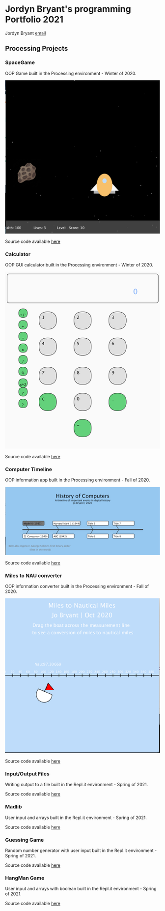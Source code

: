 # Jordyn Bryant's programming Portfolio 2021
Jordyn Bryant [email](mailto:jobryant328@gmail.com)

## Processing Projects

### SpaceGame
OOP Game built in the Processing environment - Winter of 2020.

![SpaceGame](https://github.com/jordynbryant328/programming-portfolio/blob/bcd561852a927327151eee78f60028bc9bae7409/images/SpaceGame.png)

Source code available [here](https://github.com/jordynbryant328/programming-portfolio/tree/gh-pages/src/SpaceGame_4)


### Calculator
OOP GUI calculator built in the Processing environment - Winter of 2020.

![Calculator](https://github.com/jordynbryant328/programming-portfolio/blob/gh-pages/images/Screen%20Shot%20Calculator.png)

Source code available [here](https://github.com/jordynbryant328/programming-portfolio/tree/gh-pages/src/Calculator)


### Computer Timeline
OOP information app built in the Processing environment - Fall of 2020.

![Timeline](https://github.com/jordynbryant328/programming-portfolio/blob/gh-pages/images/CompTimeline.png)

Source code available [here](https://github.com/jordynbryant328/programming-portfolio/tree/gh-pages/src/ComputerTimeline)


### Miles to NAU converter
OOP information converter built in the Processing environment - Fall of 2020.

![Converter](https://github.com/jordynbryant328/programming-portfolio/blob/gh-pages/images/Converter.png)

Source code available [here](https://github.com/jordynbryant328/programming-portfolio/blob/gh-pages/src/Converter/Miles_to_Nau.pde)


### Input/Output Files
Writing output to a file built in the Repl.it environment - Spring of 2021.

Source code available [here](https://github.com/jordynbryant328/programming-portfolio/tree/gh-pages/src/InputOutput)


### Madlib
User input and arrays built in the Repl.it environment - Spring of 2021.

Source code available [here](https://github.com/jordynbryant328/programming-portfolio/blob/gh-pages/src/Madlib/MadLib.java)


### Guessing Game
Random number generator with user input built in the Repl.it environment - Spring of 2021.

Source code available [here](https://github.com/jordynbryant328/programming-portfolio/blob/gh-pages/src/Number/NumberGuessing.java)


### HangMan Game
User input and arrays with boolean built in the Repl.it environment - Spring of 2021.

Source code available [here](https://github.com/jordynbryant328/hangman-project/blob/main/src/main.java)
